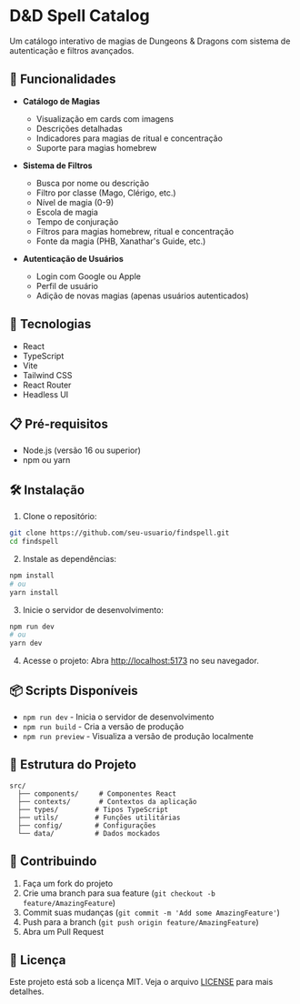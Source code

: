 # D&D Spell Catalog

Um catálogo interativo de magias de Dungeons & Dragons com sistema de autenticação e filtros avançados.

## 🎯 Funcionalidades

- **Catálogo de Magias**

  - Visualização em cards com imagens
  - Descrições detalhadas
  - Indicadores para magias de ritual e concentração
  - Suporte para magias homebrew

- **Sistema de Filtros**

  - Busca por nome ou descrição
  - Filtro por classe (Mago, Clérigo, etc.)
  - Nível de magia (0-9)
  - Escola de magia
  - Tempo de conjuração
  - Filtros para magias homebrew, ritual e concentração
  - Fonte da magia (PHB, Xanathar's Guide, etc.)

- **Autenticação de Usuários**
  - Login com Google ou Apple
  - Perfil de usuário
  - Adição de novas magias (apenas usuários autenticados)

## 🚀 Tecnologias

- React
- TypeScript
- Vite
- Tailwind CSS
- React Router
- Headless UI

## 📋 Pré-requisitos

- Node.js (versão 16 ou superior)
- npm ou yarn

## 🛠️ Instalação

1. Clone o repositório:

```bash
git clone https://github.com/seu-usuario/findspell.git
cd findspell
```

2. Instale as dependências:

```bash
npm install
# ou
yarn install
```

3. Inicie o servidor de desenvolvimento:

```bash
npm run dev
# ou
yarn dev
```

4. Acesse o projeto:
   Abra [http://localhost:5173](http://localhost:5173) no seu navegador.

## 📦 Scripts Disponíveis

- `npm run dev` - Inicia o servidor de desenvolvimento
- `npm run build` - Cria a versão de produção
- `npm run preview` - Visualiza a versão de produção localmente

## 🎨 Estrutura do Projeto

```
src/
  ├── components/     # Componentes React
  ├── contexts/       # Contextos da aplicação
  ├── types/         # Tipos TypeScript
  ├── utils/         # Funções utilitárias
  ├── config/        # Configurações
  └── data/          # Dados mockados
```

## 🤝 Contribuindo

1. Faça um fork do projeto
2. Crie uma branch para sua feature (`git checkout -b feature/AmazingFeature`)
3. Commit suas mudanças (`git commit -m 'Add some AmazingFeature'`)
4. Push para a branch (`git push origin feature/AmazingFeature`)
5. Abra um Pull Request

## 📝 Licença

Este projeto está sob a licença MIT. Veja o arquivo [LICENSE](LICENSE) para mais detalhes.
